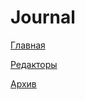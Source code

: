 # Journal
[Главная](https://grant-inna.github.io/Journal/build/)

[Редакторы](https://grant-inna.github.io/Journal/build/editors.html)

[Архив](https://grant-inna.github.io/Journal/build/archive.html)
